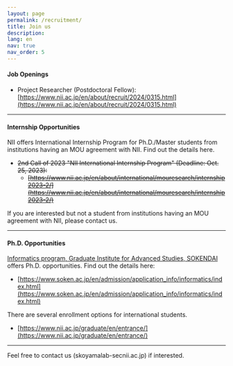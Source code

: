 ```yaml
---
layout: page
permalink: /recruitment/
title: Join us
description:
lang: en 
nav: true
nav_order: 5
---
```


#### Job Openings

- Project Researcher (Postdoctoral Fellow): [https://www.nii.ac.jp/en/about/recruit/2024/0315.html](https://www.nii.ac.jp/en/about/recruit/2024/0315.html)

---

#### Internship Opportunities

NII offers International Internship Program for Ph.D./Master students from institutions having an MOU agreement with NII. Find out the details here. 

- ~~2nd Call of 2023 "NII International Internship Program" (Deadline: Oct. 25, 2023):~~
    - ~~[https://www.nii.ac.jp/en/about/international/mouresearch/internship2023-2/](https://www.nii.ac.jp/en/about/international/mouresearch/internship2023-2/)~~

If you are interested but not a student from institutions having an MOU agreement with NII, please contact us. 

---

#### Ph.D. Opportunities

[Informatics program, Graduate Institute for Advanced Studies, SOKENDAI](https://www.nii.ac.jp/graduate/en/) offers Ph.D. opportunities. Find out the details here:

- [https://www.soken.ac.jp/en/admission/application_info/informatics/index.html](https://www.soken.ac.jp/en/admission/application_info/informatics/index.html)

There are several enrollment options for international students.

- [https://www.nii.ac.jp/graduate/en/entrance/](https://www.nii.ac.jp/graduate/en/entrance/)

---

Feel free to contact us (skoyamalab-sec<i class="fas fa-at"></i>nii.ac.jp) if interested.
